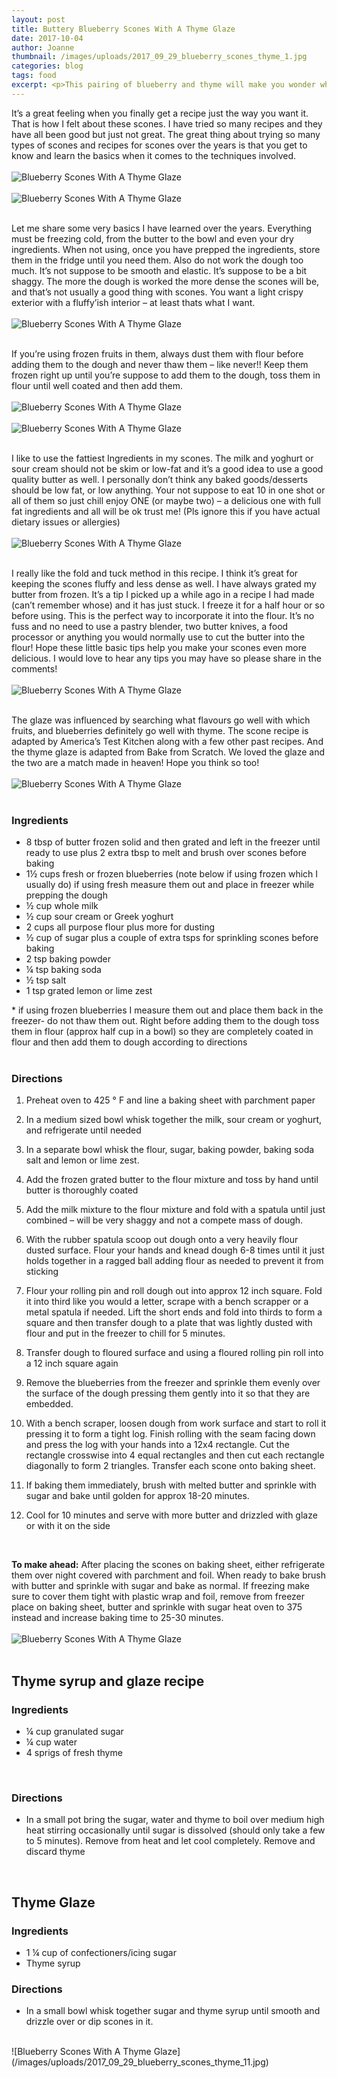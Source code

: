```yaml
---
layout: post
title: Buttery Blueberry Scones With A Thyme Glaze
date: 2017-10-04
author: Joanne
thumbnail: /images/uploads/2017_09_29_blueberry_scones_thyme_1.jpg
categories: blog
tags: food
excerpt: <p>This pairing of blueberry and thyme will make you wonder why you made scones any other way</p>
---
```


It’s a great feeling when you finally get a recipe just the way you want it.  That is how I felt about these scones. I have tried so many recipes and they have all been good but just not great. The great thing about trying so many types of scones and recipes for scones over the years is that you get to know and learn the basics when it comes to the techniques involved.
<br>
<br>
![Blueberry Scones With A Thyme Glaze](/images/uploads/2017_09_29_blueberry_scones_thyme_2.jpg)
<br>
<br>
![Blueberry Scones With A Thyme Glaze](/images/uploads/2017_09_29_blueberry_scones_thyme_3.jpg)
<br>
<br>

Let me share some very basics I have learned over the years.  Everything must be freezing cold, from the butter to the bowl and even your dry ingredients. When not using, once you have prepped the ingredients, store them in the fridge until you need them. Also do not work the dough too much. It’s not suppose to be smooth and elastic.  It’s suppose to be a bit shaggy. The more the dough is worked the more dense the scones will be, and that’s not usually a good thing with scones. You want a light crispy exterior with a fluffy’ish interior &ndash; at least thats what I want.
<br>
<br>
![Blueberry Scones With A Thyme Glaze](/images/uploads/2017_09_29_blueberry_scones_thyme_4.jpg)
<br>
<br>

If you’re using frozen fruits in them, always dust them with flour before adding them to the dough and never thaw them &ndash; like never!! Keep them frozen right up until you’re suppose to add them to the dough, toss them in flour until well coated and then add them.
<br>
<br>
![Blueberry Scones With A Thyme Glaze](/images/uploads/2017_09_29_blueberry_scones_thyme_5.jpg)
<br>
<br>
![Blueberry Scones With A Thyme Glaze](/images/uploads/2017_09_29_blueberry_scones_thyme_6.jpg)
<br>
<br>

I like to use the fattiest Ingredients in my scones. The milk and yoghurt or sour cream should not be skim or low-fat and it’s a good idea to use a good quality butter as well. I personally don’t think any baked goods/desserts should be low fat, or low anything.  Your not suppose to eat 10 in one shot or all of them so just chill enjoy ONE (or maybe two) &ndash; a delicious one with full fat ingredients and all will be ok trust me! (Pls ignore this if you have actual dietary issues or allergies)
<br>
<br>
![Blueberry Scones With A Thyme Glaze](/images/uploads/2017_09_29_blueberry_scones_thyme_7.jpg)
<br>
<br>

I really like the fold and tuck method in this recipe. I think it’s great for keeping the scones fluffy and less dense as well. I have always grated my butter from frozen.  It’s a tip I picked up a while ago in a recipe I had made (can’t remember whose) and it has just stuck. I freeze it for a half hour or so before using. This is the perfect way to incorporate it into the flour.  It’s no fuss and no need to use a pastry blender, two butter knives, a food processor or anything you would normally use to cut the butter into the flour! Hope these little basic tips help you make your scones even more delicious. I would love to hear any tips you may have so please share in the comments!
<br>
<br>
![Blueberry Scones With A Thyme Glaze](/images/uploads/2017_09_29_blueberry_scones_thyme_8.jpg)
<br>
<br>

The glaze was influenced by searching what flavours go well with which fruits, and blueberries definitely go well with thyme.  The scone recipe is adapted by America’s Test Kitchen along with a few other past recipes. And the thyme glaze is adapted from Bake from Scratch. We loved the glaze and the two are a match made in heaven! Hope you think so too!
<br>
<br>
![Blueberry Scones With A Thyme Glaze](/images/uploads/2017_09_29_blueberry_scones_thyme_9.jpg)
<br>
<br>

### Ingredients

* 8 tbsp of butter frozen solid and then grated and left in the freezer until ready to use plus 2 extra tbsp to melt and brush over scones before baking
* 1&frac12; cups fresh or frozen blueberries (note below if using frozen which I usually do) if using fresh measure them out and place in freezer while prepping the dough
* &frac12; cup whole milk
* &frac12; cup sour cream or Greek yoghurt
* 2 cups all purpose flour plus more for dusting
* &frac12; cup of sugar plus a couple of extra tsps for sprinkling scones before baking
* 2 tsp baking powder
* &frac14; tsp baking soda
* &frac12; tsp salt
* 1 tsp grated lemon or lime zest

&#42; if using frozen blueberries I measure them out and place them back in the freezer- do not thaw them out.  Right before adding them to the dough toss them in flour (approx half cup in a bowl) so they are completely coated in flour and then add them to dough according to directions
<br>
<br>

### Directions

1. Preheat oven to 425 &deg; F and line a baking sheet with parchment paper

1. In a medium sized bowl whisk together the milk, sour cream or yoghurt, and refrigerate until needed

1. In a separate bowl whisk the flour, sugar, baking powder, baking soda salt and lemon or lime zest.

1. Add the frozen grated butter to the flour mixture and toss by hand until butter is thoroughly coated

1. Add the milk mixture to the flour mixture and fold with a spatula until just combined &ndash; will be very shaggy and not a compete mass of dough.

1. With the rubber spatula scoop out dough onto a very heavily flour dusted surface. Flour your hands and knead dough 6-8 times until it just holds together in a ragged ball adding flour as needed to prevent it from sticking

1. Flour your rolling pin and roll dough out into approx 12 inch square. Fold it into third like you would a letter, scrape with a bench scrapper or a metal spatula if needed. Lift the short ends and fold into thirds to form a square and then transfer dough to a plate that was lightly dusted with flour and put in the freezer to chill for 5 minutes.

1. Transfer dough to floured surface and using a floured rolling pin roll into a 12 inch square again

1. Remove the blueberries from the freezer and sprinkle them evenly over the surface of the dough pressing them gently into it so that they are embedded.

1. With a bench scraper, loosen dough from work surface and start to roll it pressing it to form a tight log. Finish rolling with the seam facing down and press the log with your hands into a 12x4 rectangle. Cut the rectangle crosswise into 4 equal rectangles and then cut each rectangle diagonally to form 2 triangles. Transfer each scone onto baking sheet.

1. If baking them immediately, brush with melted butter and sprinkle with sugar and bake until golden for approx 18-20 minutes.

1. Cool for 10 minutes and serve with more butter and drizzled with glaze or with it on the side
<br>

**To make ahead:**
After placing the scones on baking sheet, either refrigerate them over night covered with parchment and foil. When ready to bake brush with butter and sprinkle with sugar and bake as normal. If freezing make sure to cover them tight with plastic wrap and foil, remove from freezer place on baking sheet, butter and sprinkle with sugar heat oven to 375 instead and increase baking time to 25-30 minutes.
<br>
<br>
![Blueberry Scones With A Thyme Glaze](/images/uploads/2017_09_29_blueberry_scones_thyme_10.jpg)
<br>
<br>

## Thyme syrup and glaze recipe

### Ingredients

* &frac14; cup granulated sugar
* &frac14; cup water
* 4 sprigs of fresh thyme
<br>

### Directions

* In a small pot bring the sugar, water and thyme to boil over medium high heat stirring occasionally until sugar is dissolved (should only take a few to 5 minutes). Remove from heat and let cool completely. Remove and discard thyme
<br>

## Thyme Glaze

### Ingredients

* 1 &frac14; cup of confectioners/icing sugar
* Thyme syrup

### Directions

* In a small bowl whisk together sugar and thyme syrup until smooth and drizzle over or dip scones in it.

<br>
![Blueberry Scones With A Thyme Glaze](/images/uploads/2017_09_29_blueberry_scones_thyme_11.jpg)

